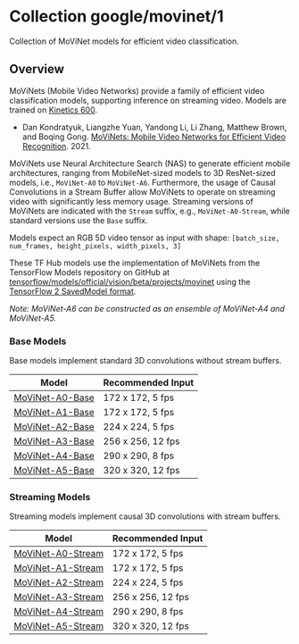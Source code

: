 # Collection google/movinet/1

Collection of MoViNet models for efficient video classification.

<!-- dataset: kinetics-600 -->
<!-- task: video-classification -->
<!-- network-architecture: movinet -->
<!-- language: en -->

## Overview

MoViNets (Mobile Video Networks) provide a family of efficient video
classification models, supporting inference on streaming video. Models are
trained on [Kinetics 600](https://deepmind.com/research/open-source/kinetics).

*   Dan Kondratyuk, Liangzhe Yuan, Yandong Li, Li Zhang, Matthew Brown, and
    Boqing Gong.
    [MoViNets: Mobile Video Networks for Efficient Video Recognition](https://arxiv.org/abs/2103.11511). 2021.

MoViNets use Neural Architecture Search (NAS) to generate efficient mobile
architectures, ranging from MobileNet-sized models to 3D ResNet-sized models,
i.e., `MoViNet-A0` to `MoViNet-A6`. Furthermore, the usage of Causal
Convolutions in a Stream Buffer allow MoViNets to operate on streaming video
with significantly less memory usage. Streaming versions of MoViNets are
indicated with the `Stream` suffix, e.g., `MoViNet-A0-Stream`, while standard
versions use the `Base` suffix.

Models expect an RGB 5D video tensor as input with shape: `[batch_size,
num_frames, height_pixels, width_pixels, 3]`

These TF Hub models use the implementation of MoViNets from the TensorFlow
Models repository on GitHub at
[tensorflow/models/official/vision/beta/projects/movinet](https://github.com/tensorflow/models/tree/master/official/vision/beta/projects)
using the
[TensorFlow 2 SavedModel format](https://www.tensorflow.org/hub/tf2_saved_model).

*Note: MoViNet-A6 can be constructed as an ensemble of MoViNet-A4 and
MoViNet-A5.*

### Base Models

Base models implement standard 3D convolutions without stream buffers.

Model                                                                                       | Recommended Input
------------------------------------------------------------------------------------------- | -----------------
[MoViNet-A0-Base](https://tfhub.dev/tensorflow/movinet/a0/base/kinetics-600/classification) | 172 x 172, 5 fps
[MoViNet-A1-Base](https://tfhub.dev/tensorflow/movinet/a1/base/kinetics-600/classification) | 172 x 172, 5 fps
[MoViNet-A2-Base](https://tfhub.dev/tensorflow/movinet/a2/base/kinetics-600/classification) | 224 x 224, 5 fps
[MoViNet-A3-Base](https://tfhub.dev/tensorflow/movinet/a3/base/kinetics-600/classification) | 256 x 256, 12 fps
[MoViNet-A4-Base](https://tfhub.dev/tensorflow/movinet/a4/base/kinetics-600/classification) | 290 x 290, 8 fps
[MoViNet-A5-Base](https://tfhub.dev/tensorflow/movinet/a5/base/kinetics-600/classification) | 320 x 320, 12 fps

### Streaming Models

Streaming models implement causal 3D convolutions with stream buffers.

Model                                                                                           | Recommended Input
----------------------------------------------------------------------------------------------- | -----------------
[MoViNet-A0-Stream](https://tfhub.dev/tensorflow/movinet/a0/stream/kinetics-600/classification) | 172 x 172, 5 fps
[MoViNet-A1-Stream](https://tfhub.dev/tensorflow/movinet/a1/stream/kinetics-600/classification) | 172 x 172, 5 fps
[MoViNet-A2-Stream](https://tfhub.dev/tensorflow/movinet/a2/stream/kinetics-600/classification) | 224 x 224, 5 fps
[MoViNet-A3-Stream](https://tfhub.dev/tensorflow/movinet/a3/stream/kinetics-600/classification) | 256 x 256, 12 fps
[MoViNet-A4-Stream](https://tfhub.dev/tensorflow/movinet/a4/stream/kinetics-600/classification) | 290 x 290, 8 fps
[MoViNet-A5-Stream](https://tfhub.dev/tensorflow/movinet/a5/stream/kinetics-600/classification) | 320 x 320, 12 fps
